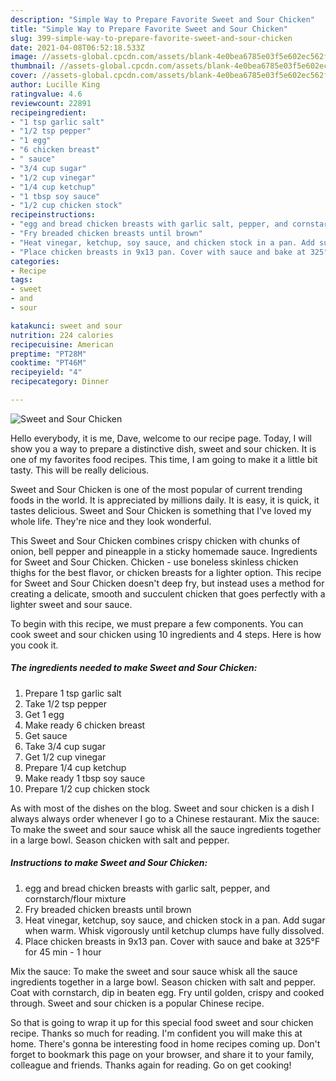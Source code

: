 ```yaml
---
description: "Simple Way to Prepare Favorite Sweet and Sour Chicken"
title: "Simple Way to Prepare Favorite Sweet and Sour Chicken"
slug: 399-simple-way-to-prepare-favorite-sweet-and-sour-chicken
date: 2021-04-08T06:52:18.533Z
image: //assets-global.cpcdn.com/assets/blank-4e0bea6785e03f5e602ec562f230caae08da540cada707380b4fe1bbebba43da.png
thumbnail: //assets-global.cpcdn.com/assets/blank-4e0bea6785e03f5e602ec562f230caae08da540cada707380b4fe1bbebba43da.png
cover: //assets-global.cpcdn.com/assets/blank-4e0bea6785e03f5e602ec562f230caae08da540cada707380b4fe1bbebba43da.png
author: Lucille King
ratingvalue: 4.6
reviewcount: 22891
recipeingredient:
- "1 tsp garlic salt"
- "1/2 tsp pepper"
- "1 egg"
- "6 chicken breast"
- " sauce"
- "3/4 cup sugar"
- "1/2 cup vinegar"
- "1/4 cup ketchup"
- "1 tbsp soy sauce"
- "1/2 cup chicken stock"
recipeinstructions:
- "egg and bread chicken breasts with garlic salt, pepper, and cornstarch/flour mixture"
- "Fry breaded chicken breasts until brown"
- "Heat vinegar, ketchup, soy sauce, and chicken stock in a pan. Add sugar when warm. Whisk vigorously until ketchup clumps have fully dissolved."
- "Place chicken breasts in 9x13 pan. Cover with sauce and bake at 325°F for 45 min - 1 hour"
categories:
- Recipe
tags:
- sweet
- and
- sour

katakunci: sweet and sour 
nutrition: 224 calories
recipecuisine: American
preptime: "PT28M"
cooktime: "PT46M"
recipeyield: "4"
recipecategory: Dinner

---
```



![Sweet and Sour Chicken](//assets-global.cpcdn.com/assets/blank-4e0bea6785e03f5e602ec562f230caae08da540cada707380b4fe1bbebba43da.png)

Hello everybody, it is me, Dave, welcome to our recipe page. Today, I will show you a way to prepare a distinctive dish, sweet and sour chicken. It is one of my favorites food recipes. This time, I am going to make it a little bit tasty. This will be really delicious.

Sweet and Sour Chicken is one of the most popular of current trending foods in the world. It is appreciated by millions daily. It is easy, it is quick, it tastes delicious. Sweet and Sour Chicken is something that I've loved my whole life. They're nice and they look wonderful.

This Sweet and Sour Chicken combines crispy chicken with chunks of onion, bell pepper and pineapple in a sticky homemade sauce. Ingredients for Sweet and Sour Chicken. Chicken - use boneless skinless chicken thighs for the best flavor, or chicken breasts for a lighter option. This recipe for Sweet and Sour Chicken doesn&#39;t deep fry, but instead uses a method for creating a delicate, smooth and succulent chicken that goes perfectly with a lighter sweet and sour sauce.


To begin with this recipe, we must prepare a few components. You can cook sweet and sour chicken using 10 ingredients and 4 steps. Here is how you cook it.

<!--inarticleads1-->

##### The ingredients needed to make Sweet and Sour Chicken:

1. Prepare 1 tsp garlic salt
1. Take 1/2 tsp pepper
1. Get 1 egg
1. Make ready 6 chicken breast
1. Get  sauce
1. Take 3/4 cup sugar
1. Get 1/2 cup vinegar
1. Prepare 1/4 cup ketchup
1. Make ready 1 tbsp soy sauce
1. Prepare 1/2 cup chicken stock


As with most of the dishes on the blog. Sweet and sour chicken is a dish I always always order whenever I go to a Chinese restaurant. Mix the sauce: To make the sweet and sour sauce whisk all the sauce ingredients together in a large bowl. Season chicken with salt and pepper. 

<!--inarticleads2-->

##### Instructions to make Sweet and Sour Chicken:

1. egg and bread chicken breasts with garlic salt, pepper, and cornstarch/flour mixture
1. Fry breaded chicken breasts until brown
1. Heat vinegar, ketchup, soy sauce, and chicken stock in a pan. Add sugar when warm. Whisk vigorously until ketchup clumps have fully dissolved.
1. Place chicken breasts in 9x13 pan. Cover with sauce and bake at 325°F for 45 min - 1 hour


Mix the sauce: To make the sweet and sour sauce whisk all the sauce ingredients together in a large bowl. Season chicken with salt and pepper. Coat with cornstarch, dip in beaten egg. Fry until golden, crispy and cooked through. Sweet and sour chicken is a popular Chinese recipe. 

So that is going to wrap it up for this special food sweet and sour chicken recipe. Thanks so much for reading. I'm confident you will make this at home. There's gonna be interesting food in home recipes coming up. Don't forget to bookmark this page on your browser, and share it to your family, colleague and friends. Thanks again for reading. Go on get cooking!
